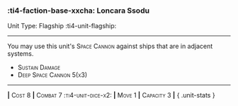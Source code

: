 ### :ti4-faction-base-xxcha: **Loncara Ssodu**

Unit Type: Flagship :ti4-unit-flagship:

---

You may use this unit's <span style="font-variant:small-caps;">Space Cannon</span> against ships that are in adjacent systems.

* <span style="font-variant:small-caps;">Sustain Damage</span> 
* <span style="font-variant:small-caps;">Deep Space Cannon 5(x3)</span>

---

__|__ <span style="font-variant:small-caps;">Cost 8</span> __|__ <span style="font-variant:small-caps;">Combat 7 :ti4-unit-dice-x2:</span> __|__ <span style="font-variant:small-caps;">Move 1</span> __|__ <span style="font-variant:small-caps;">Capacity 3</span> __|__
{ .unit-stats }

